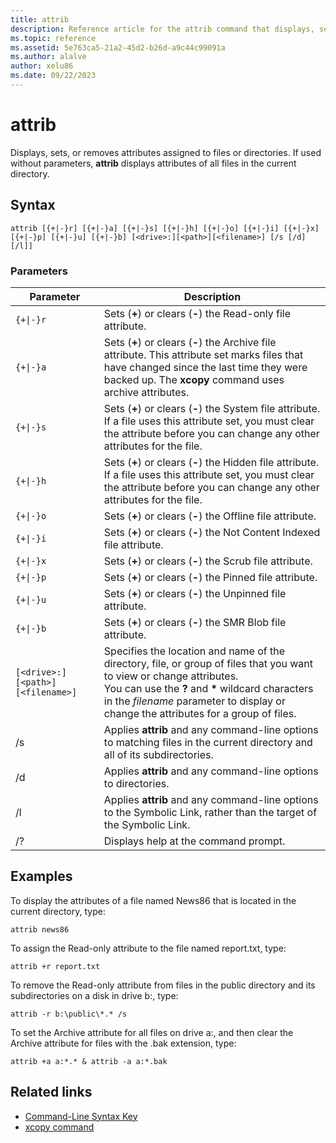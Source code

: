 ```yaml
---
title: attrib
description: Reference article for the attrib command that displays, sets, or removes attributes assigned to files or directories.
ms.topic: reference
ms.assetid: 5e763ca5-21a2-45d2-b26d-a9c44c99091a
ms.author: alalve
author: xelu86
ms.date: 09/22/2023
---
```


# attrib

Displays, sets, or removes attributes assigned to files or directories. If used without parameters, **attrib** displays attributes of all files in the current directory.

## Syntax

```
attrib [{+|-}r] [{+|-}a] [{+|-}s] [{+|-}h] [{+|-}o] [{+|-}i] [{+|-}x] [{+|-}p] [{+|-}u] [{+|-}b] [<drive>:][<path>][<filename>] [/s [/d] [/l]]
```

### Parameters

| Parameter | Description |
| --------- | ----------- |
| `{+\|-}r` | Sets (**+**) or clears (**-**) the Read-only file attribute. |
| `{+\|-}a` | Sets (**+**) or clears (**-**) the Archive file attribute. This attribute set marks files that have changed since the last time they were backed up. The **xcopy** command uses archive attributes. |
| `{+\|-}s` | Sets (**+**) or clears (**-**) the System file attribute. If a file uses this attribute set, you must clear the attribute before you can change any other attributes for the file. |
| `{+\|-}h` | Sets (**+**) or clears (**-**) the Hidden file attribute. If a file uses this attribute set, you must clear the attribute before you can change any other attributes for the file. |
| `{+\|-}o` | Sets (**+**) or clears (**-**) the Offline file attribute. |
| `{+\|-}i` | Sets (**+**) or clears (**-**) the Not Content Indexed file attribute. |
| `{+\|-}x` | Sets (**+**) or clears (**-**) the Scrub file attribute. |
| `{+\|-}p` | Sets (**+**) or clears (**-**) the Pinned file attribute. |
| `{+\|-}u` | Sets (**+**) or clears (**-**) the Unpinned file attribute. |
| `{+\|-}b` | Sets (**+**) or clears (**-**) the SMR Blob file attribute. |
| `[<drive>:][<path>][<filename>]` | Specifies the location and name of the directory, file, or group of files that you want to view or change attributes.<br>You can use the **?** and **\*** wildcard characters in the *filename* parameter to display or change the attributes for a group of files. |
| /s | Applies **attrib** and any command-line options to matching files in the current directory and all of its subdirectories. |
| /d | Applies **attrib** and any command-line options to directories. |
| /l | Applies **attrib** and any command-line options to the Symbolic Link, rather than the target of the Symbolic Link. |
| /? | Displays help at the command prompt. |

## Examples

To display the attributes of a file named News86 that is located in the current directory, type:

```
attrib news86
```

To assign the Read-only attribute to the file named report.txt, type:

```
attrib +r report.txt
```

To remove the Read-only attribute from files in the public directory and its subdirectories on a disk in drive b:, type:

```
attrib -r b:\public\*.* /s
```

To set the Archive attribute for all files on drive a:, and then clear the Archive attribute for files with the .bak extension, type:

```
attrib +a a:*.* & attrib -a a:*.bak
```

## Related links

- [Command-Line Syntax Key](command-line-syntax-key.md)
- [xcopy command](xcopy.md)
